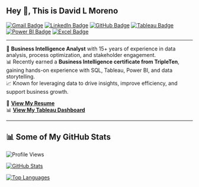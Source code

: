 ## Hey 👋, This is David L Moreno

[![Gmail Badge](https://img.shields.io/badge/-dluis.cpp@gmail.com-c14438?style=flat&logo=Gmail&logoColor=white)](mailto:dluis.cpp@gmail.com) 
[![LinkedIn Badge](https://img.shields.io/badge/-David%20L%20Moreno-0072b1?style=flat&logo=Linkedin&logoColor=white)](https://www.linkedin.com/in/david-l-moreno/)
[![GitHub Badge](https://img.shields.io/badge/-dlmoreno1-grey?style=flat&logo=github&logoColor=white)](https://github.com/dlmoreno1/)
[![Tableau Badge](https://img.shields.io/badge/-Tableau%20Public-E97627?style=flat&logo=Tableau&logoColor=white)](https://public.tableau.com/app/profile/david.moreno7786)
[![Power BI Badge](https://img.shields.io/badge/-Power%20BI-F2C811?style=flat&logo=Power%20BI&logoColor=black)](https://powerbi.microsoft.com/)
[![Excel Badge](https://img.shields.io/badge/-Excel-217346?style=flat&logo=Microsoft%20Excel&logoColor=white)](https://www.microsoft.com/en-us/microsoft-365/excel)

---

💼 **Business Intelligence Analyst** with 15+ years of experience in data analysis, process optimization, and stakeholder engagement.  
📊 Recently earned a **Business Intelligence certificate from TripleTen**, gaining hands-on experience with SQL, Tableau, Power BI, and data storytelling.  
📈 Known for leveraging data to drive insights, improve efficiency, and support business growth.

📄 **[View My Resume](https://docs.google.com/document/d/1FXzp3y5Vu7rkilHS43bBeFtQmn8AJn1ZJc1ViO8naKM/edit?usp=sharing)**  
📊 **[View My Tableau Dashboard](https://public.tableau.com/app/profile/david.moreno7786/viz/shared/FZSP966T4)**

---

## 📊 Some of My GitHub Stats

![Profile Views](https://komarev.com/ghpvc/?username=dlmoreno1)

[![GitHub Stats](https://github-readme-stats.vercel.app/api?username=dlmoreno1&show_icons=true&include_all_commits=true)](https://github.com/dlmoreno1/github-readme-stats)

[![Top Languages](https://github-readme-stats.vercel.app/api/top-langs/?username=dlmoreno1&layout=compact)](https://github.com/dlmoreno1/github-readme-stats)
